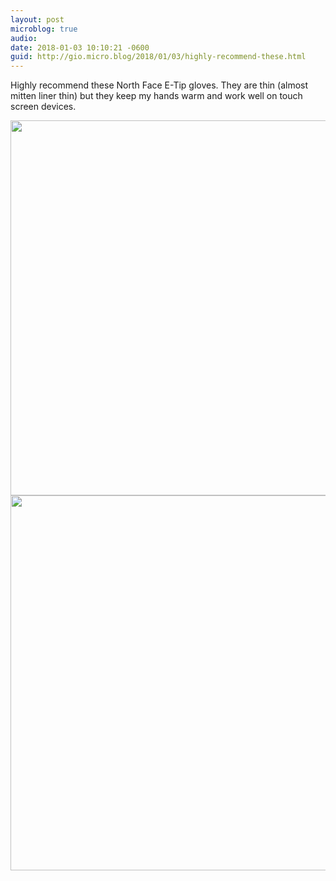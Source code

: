 ```yaml
---
layout: post
microblog: true
audio: 
date: 2018-01-03 10:10:21 -0600
guid: http://gio.micro.blog/2018/01/03/highly-recommend-these.html
---
```

Highly recommend these North Face E-Tip gloves. They are thin (almost mitten liner thin) but they keep my hands warm and work well on touch screen devices.

<img src="http://gio.micro.blog/uploads/2018/9ae50ea827.jpg" width="599" height="600" /><img src="http://gio.micro.blog/uploads/2018/04645e4da6.jpg" width="599" height="600" />
